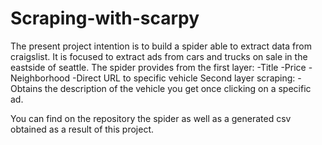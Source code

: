 # Scraping-with-scarpy

The present project intention is to build a spider able to extract data from craigslist.
It is focused to extract ads from cars and trucks on sale in the eastside of seattle.
The spider provides from the first layer:
-Title
-Price
-Neighborhood
-Direct URL to specific vehicle
Second layer scraping:
-Obtains the description of the vehicle you get once clicking on a specific ad.

You can find on the repository the spider as well as a generated csv obtained as a result of this project.
